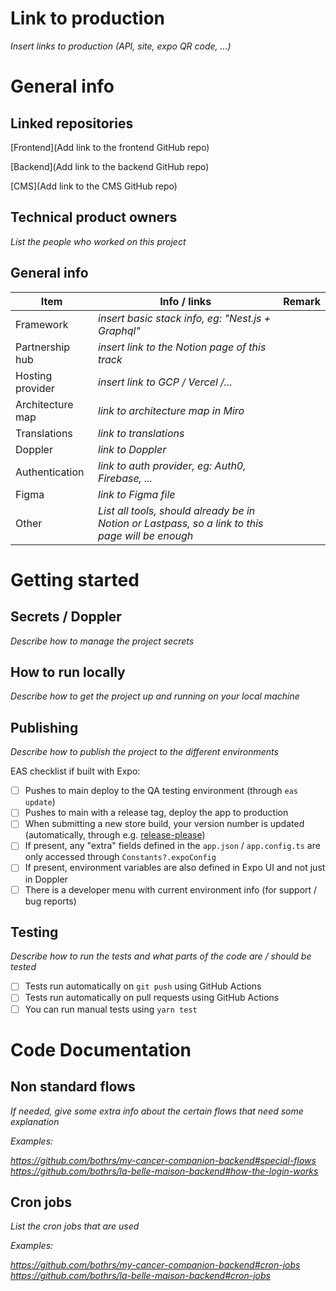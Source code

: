 # Link to production

_Insert links to production (API, site, expo QR code, ...)_

# General info

## Linked repositories

[Frontend](Add link to the frontend GitHub repo)

[Backend](Add link to the backend GitHub repo)

[CMS](Add link to the CMS GitHub repo)

## Technical product owners

_List the people who worked on this project_

## General info

| Item             | Info / links                                                                                     | Remark |
| ---------------- | ------------------------------------------------------------------------------------------------ | ------ |
| Framework        | _insert basic stack info, eg: "Nest.js + Graphql"_                                               |        |
| Partnership hub  | _insert link to the Notion page of this track_                                                   |        |
| Hosting provider | _insert link to GCP / Vercel /..._                                                               |        |
| Architecture map | _link to architecture map in Miro_                                                               |        |
| Translations     | _link to translations_                                                                           |        |
| Doppler          | _link to Doppler_                                                                                |        |
| Authentication   | _link to auth provider, eg: Auth0, Firebase, ..._                                                |        |
| Figma            | _link to Figma file_                                                                             |        |
| Other            | _List all tools, should already be in Notion or Lastpass, so a link to this page will be enough_ |        |

# Getting started

## Secrets / Doppler

_Describe how to manage the project secrets_

## How to run locally

_Describe how to get the project up and running on your local machine_

## Publishing

_Describe how to publish the project to the different environments_

EAS checklist if built with Expo:

- [ ] Pushes to main deploy to the QA testing environment (through `eas update`)
- [ ] Pushes to main with a release tag, deploy the app to production
- [ ] When submitting a new store build, your version number is updated (automatically, through e.g. [release-please](https://github.com/googleapis/release-please))
- [ ] If present, any "extra" fields defined in the `app.json` / `app.config.ts` are only accessed through `Constants?.expoConfig`
- [ ] If present, environment variables are also defined in Expo UI and not just in Doppler
- [ ] There is a developer menu with current environment info (for support / bug reports)

## Testing

_Describe how to run the tests and what parts of the code are / should be tested_

- [ ] Tests run automatically on `git push` using GitHub Actions
- [ ] Tests run automatically on pull requests using GitHub Actions
- [ ] You can run manual tests using `yarn test`

# Code Documentation

## Non standard flows

_If needed, give some extra info about the certain flows that need some explanation_

_Examples:_

_https://github.com/bothrs/my-cancer-companion-backend#special-flows_
_https://github.com/bothrs/la-belle-maison-backend#how-the-login-works_

## Cron jobs

_List the cron jobs that are used_

_Examples:_

_https://github.com/bothrs/my-cancer-companion-backend#cron-jobs_
_https://github.com/bothrs/la-belle-maison-backend#cron-jobs_
